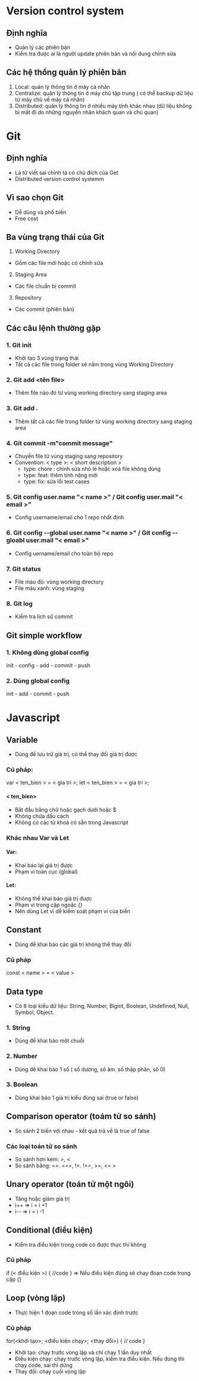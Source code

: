 # Version control system 
## Định nghĩa  
- Quản lý các phiên bản 
- Kiểm tra được ai là người update phiên bản và nội dung chỉnh sửa 
## Các hệ thống quản lý phiên bản 
1. Local: quản lý thông tin ở máy cá nhân 
2. Centralize: quản lý thông tin ở máy chủ tập trung ( có thể backup dữ liệu từ máy chủ về máy cá nhân)
3. Distributed: quản lý thông tin ở nhiều máy tính khác nhau (dữ liệu không bị mất đi do những nguyên nhân khách quan và chủ quan)

# Git
## Định nghĩa 
- Là từ viết sai chính tả có chủ đích của Get
- Distributed version control systemm 
## Vì sao chọn Git 
- Dễ dùng và phổ biến 
- Free cost 
## Ba vùng trạng thái của Git 
1. Working Directory
- Gồm các file mới hoặc có chỉnh sửa 
2. Staging Area 
- Các file chuẩn bị commit 
3. Repository 
- Các commit (phiên bản)
## Các câu lệnh thường gặp 
### 1. Git init
- Khởi tạo 3 vùng trạng thái 
- Tất cả các file trong folder sẽ nằm trong vùng Working Directory 
### 2. Git add <tên file>
- Thêm file nào đó từ vùng working directory sang staging area
### 3. Git add . 
- Thêm tất cả các file trong folder từ vùng working directory sang staging area 
### 4. Git commit -m"commit message" 
- Chuyển file từ vùng staging sang repository 
- Convention: < type >: < short description >
  * type: chore : chỉnh sửa nhỏ lẻ hoặc xoá file không dùng 
  * type: feat: thêm tính năng mới
  * type: fix: sửa lỗi test cases 

### 5. Git config user.name "< name >" / Git config user.mail "< email >"
- Config username/email cho 1 repo nhất định 
### 6. Git config --global user.name "< name >" / Git config --gloabl user.mail "< email >"
- Config uername/email cho toàn bộ repo 
### 7. Git status 
- File màu đỏ: vùng working directory
- File màu xanh: vùng staging 
### 8. Git log 
- Kiểm tra lịch sử commit 

## Git simple workflow
### 1. Không dùng global config 
init - config - add - commit - push 
### 2. Dùng global config
init - add - commit - push

# Javascript
## Variable 
- Dùng để lưu trữ giá trị, có thể thay đổi giá trị được 
### Cú pháp: 
var < ten_bien > = < gia tri >;
let < ten_bien > = < gia tri >;

#### < ten_bien>
- Bắt đầu bằng chữ hoặc gạch dưới hoặc $
- Không chứa dấu cách 
- Không có các từ khoá có sẵn trong Javascript 

### Khác nhau Var và Let 
#### Var:
- Khai báo lại giá trị được 
- Phạm vi toàn cục (global)
#### Let: 
- Không thể khai báo giá trị được 
- Phạm vi trong cặp ngoặc {}
- Nên dùng Let vì dễ kiểm soát phạm vi của biến 

## Constant 
- Dùng để khai báo các giá trị không thể thay đổi 
### Cú pháp 
const < name > = < value >

## Data type 
- Có 8 loại kiểu dữ liệu: String, Number,
Bigint, Boolean, Undefined, Null,
Symbol, Object.
### 1. String 
- Dùng để khai báo một chuỗi 
### 2. Number 
- Dùng để khai báo 1 số ( số dương, số âm. số thập phân, số 0)
### 3. Boolean 
- Dùng khai báo 1 giá trị kiểu đúng sai (true or false)

## Comparison operator (toám tử so sánh)
- So sánh 2 biến với nhau - kết quả trả về là true of false 
### Các loại toán tử so sánh 
- So sánh hơn kém: >, <
- So sánh bằng: ==. ===, !=. !==, >=, <= >

## Unary operator (toán tử một ngôi)
- Tăng hoặc giảm giá trị 
- i++ => i = i +1 
- i-- => i = i -1 
## Conditional (điều kiện)
- Kiểm tra điều kiện trong code có được thực thi không
### Cú pháp 
if (< điều kiện >) { //code }
=> Nếu điều kiện đúng sẽ chạy đoạn code trong cặp {}
## Loop (vòng lặp)
- Thực hiện 1 đoạn code trong số lần xác định trước 
### Cú pháp 
for(<khởi tạo>; <điều
kiện chạy>; <thay đổi>) {
// code }
- Khởi tạo: chạy trước vòng lặp và chỉ chạy 1 lần duy nhất 
- Điều kiện chạy: chạy trước vòng lặp, kiểm tra điều kiện. Nếu đúng thì chạy code, sai thì dừng 
- Thay đổi: chạy cuối vòng lặp 








